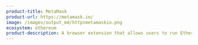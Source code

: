 ```yaml
---
product-title: MetaMask
product-url: https://metamask.io/
image: /images/output_md/httpsmetamaskio.png
ecosystem: ethereum
product-description: A browser extension that allows users to run Ethereum dApps and interacting with smart contracts.
---
```


